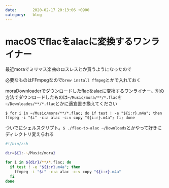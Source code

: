 ```yaml
---
date:       2020-02-17 20:13:06 +0900
category:   blog
---
```


# macOSでflacをalacに変換するワンライナー

最近moraでミリマス楽曲のロスレスとか買うようになったので

<!--more-->

必要なものはFFmpegなので`brew install ffmpeg`とかで入れておく

moraDownloaderでダウンロードしたflacをalacに変換するワンライナー。別の方法でダウンロードしたものは`~/Music/mora/**/*.flac`を`~/Downloades/**/*.flac`とかに適宜置き換えてください
```terminal
$ for i in ~/Music/mora/**/*.flac; do if test ! -e "${i:r}.m4a"; then ffmpeg -i "$i" -c:a alac -c:v copy "${i:r}.m4a"; fi; done
```

ついでにシェルスクリプト。`$ ./flac-to-alac ~/Downloads`とかやって好きにディレクトリ変えられる
```zsh
#!/bin/zsh

dir=${1:-~/Music/mora}

for i in ${dir}/**/*.flac; do
  if test ! -e "${i:r}.m4a"; then
    ffmpeg -i "$i" -c:a alac -c:v copy "${i:r}.m4a"
  fi
done
```

